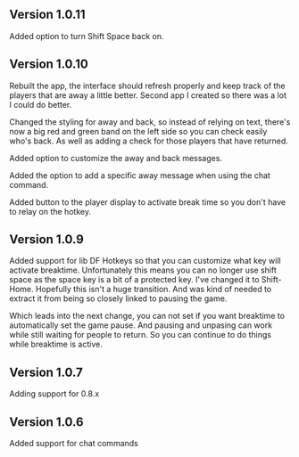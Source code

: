 ## Version 1.0.11

Added option to turn Shift Space back on.

## Version 1.0.10

Rebuilt the app, the interface should refresh properly and keep track of the players that are away a little better.  Second app I created so there was a lot I could do better.

Changed the styling for away and back, so instead of relying on text, there's now a big red and green band on the left side so you can check easily who's back.  As well as adding a check for those players that have returned.

Added option to customize the away and back messages.

Added the option to add a specific away message when using the chat command.

Added button to the player display to activate break time so you don't have to relay on the hotkey.

## Version 1.0.9

Added support for lib DF Hotkeys so that you can customize what key will activate breaktime.  Unfortunately this means you can no longer use shift space as the space key is a bit of a protected key.  I've changed it to Shift-Home.  Hopefully this isn't a huge transition.  And was kind of needed to extract it from being so closely linked to pausing the game.

Which leads into the next change, you can not set if you want breaktime to automatically set the game pause.  And pausing and unpasing can work while still waiting for people to return.  So you can continue to do things while breaktime is active.

## Version 1.0.7
Adding support for 0.8.x

## Version 1.0.6
Added support for chat commands
